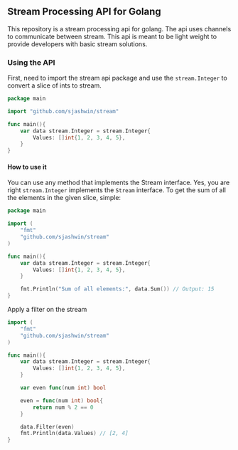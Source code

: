 ## Stream Processing API for Golang

This repository is a stream processing api for golang. The api uses channels to communicate between
stream. This api is meant to be light weight to provide developers with basic stream solutions.

### Using the API

First, need to import the stream api package and use the `stream.Integer` to convert a slice of ints to stream.

```go
package main

import "github.com/sjashwin/stream"

func main(){
    var data stream.Integer = stream.Integer{
        Values: []int{1, 2, 3, 4, 5},
    }
}
```
#### How to use it

You can use any method that implements the Stream interface. Yes, you are right `stream.Integer` implements the `Stream` interface. To get the sum of all the elements in the given slice, simple:

```go
package main

import (
    "fmt"
    "github.com/sjashwin/stream"
)

func main(){
    var data stream.Integer = stream.Integer{
        Values: []int{1, 2, 3, 4, 5},
    }

    fmt.Println("Sum of all elements:", data.Sum()) // Output: 15
}
```

Apply a filter on the stream

```go
import (
    "fmt"
    "github.com/sjashwin/stream"
)

func main(){
    var data stream.Integer = stream.Integer{
        Values: []int{1, 2, 3, 4, 5},
    }

    var even func(num int) bool

    even = func(num int) bool{
        return num % 2 == 0
    }

    data.Filter(even)
    fmt.Println(data.Values) // [2, 4]
}
```